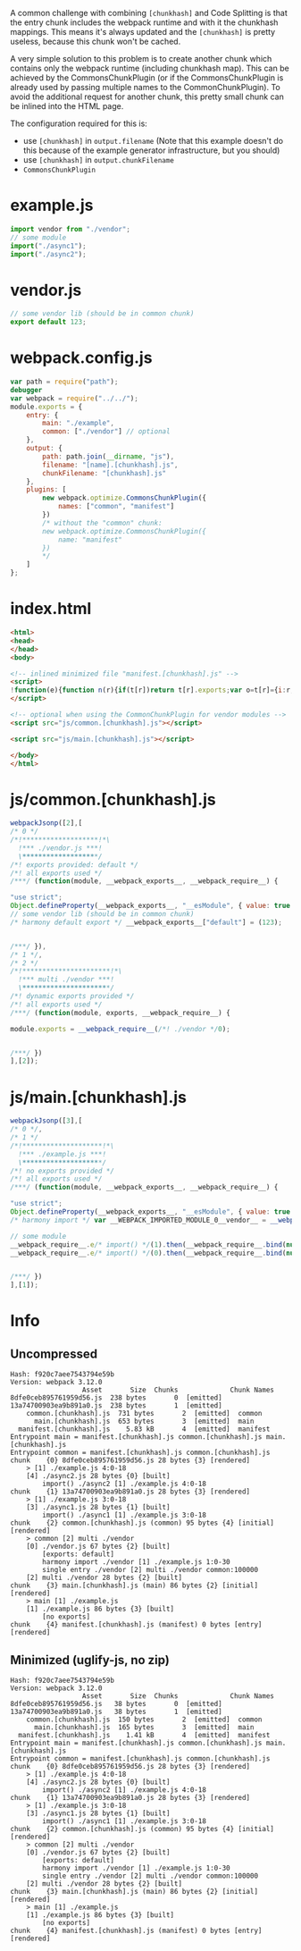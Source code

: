 A common challenge with combining `[chunkhash]` and Code Splitting is that the entry chunk includes the webpack runtime and with it the chunkhash mappings. This means it's always updated and the `[chunkhash]` is pretty useless, because this chunk won't be cached.

A very simple solution to this problem is to create another chunk which contains only the webpack runtime (including chunkhash map). This can be achieved by the CommonsChunkPlugin (or if the CommonsChunkPlugin is already used by passing multiple names to the CommonChunkPlugin). To avoid the additional request for another chunk, this pretty small chunk can be inlined into the HTML page.

The configuration required for this is:

* use `[chunkhash]` in `output.filename` (Note that this example doesn't do this because of the example generator infrastructure, but you should)
* use `[chunkhash]` in `output.chunkFilename`
* `CommonsChunkPlugin`

# example.js

``` javascript
import vendor from "./vendor";
// some module
import("./async1");
import("./async2");
```

# vendor.js

``` javascript
// some vendor lib (should be in common chunk)
export default 123;
```

# webpack.config.js

``` javascript
var path = require("path");
debugger
var webpack = require("../../");
module.exports = {
	entry: {
		main: "./example",
		common: ["./vendor"] // optional
	},
	output: {
		path: path.join(__dirname, "js"),
		filename: "[name].[chunkhash].js",
		chunkFilename: "[chunkhash].js"
	},
	plugins: [
		new webpack.optimize.CommonsChunkPlugin({
			names: ["common", "manifest"]
		})
		/* without the "common" chunk:
		new webpack.optimize.CommonsChunkPlugin({
			name: "manifest"
		})
		*/
	]
};
```

# index.html

``` html
<html>
<head>
</head>
<body>

<!-- inlined minimized file "manifest.[chunkhash].js" -->
<script>
!function(e){function n(r){if(t[r])return t[r].exports;var o=t[r]={i:r,l:!1,exports:{}};return e[r].call(o.exports,o,o.exports,n),o.l=!0,o.exports}var r=window.webpackJsonp;window.webpackJsonp=function(t,a,c){for(var u,i,f,s=0,l=[];s<t.length;s++)i=t[s],o[i]&&l.push(o[i][0]),o[i]=0;for(u in a)Object.prototype.hasOwnProperty.call(a,u)&&(e[u]=a[u]);for(r&&r(t,a,c);l.length;)l.shift()();if(c)for(s=0;s<c.length;s++)f=n(n.s=c[s]);return f};var t={},o={4:0};n.e=function(e){function r(){u.onerror=u.onload=null,clearTimeout(i);var n=o[e];0!==n&&(n&&n[1](new Error("Loading chunk "+e+" failed.")),o[e]=void 0)}var t=o[e];if(0===t)return new Promise(function(e){e()});if(t)return t[2];var a=new Promise(function(n,r){t=o[e]=[n,r]});t[2]=a;var c=document.getElementsByTagName("head")[0],u=document.createElement("script");u.type="text/javascript",u.charset="utf-8",u.async=!0,u.timeout=12e4,n.nc&&u.setAttribute("nonce",n.nc),u.src=n.p+""+{0:"8dfe0ceb895761959d56",1:"13a74700903ea9b891a0"}[e]+".js";var i=setTimeout(r,12e4);return u.onerror=u.onload=r,c.appendChild(u),a},n.m=e,n.c=t,n.d=function(e,r,t){n.o(e,r)||Object.defineProperty(e,r,{configurable:!1,enumerable:!0,get:t})},n.n=function(e){var r=e&&e.__esModule?function(){return e.default}:function(){return e};return n.d(r,"a",r),r},n.o=function(e,n){return Object.prototype.hasOwnProperty.call(e,n)},n.p="js/",n.oe=function(e){throw console.error(e),e}}([]);
</script>

<!-- optional when using the CommonChunkPlugin for vendor modules -->
<script src="js/common.[chunkhash].js"></script>

<script src="js/main.[chunkhash].js"></script>

</body>
</html>
```

# js/common.[chunkhash].js

``` javascript
webpackJsonp([2],[
/* 0 */
/*!*******************!*\
  !*** ./vendor.js ***!
  \*******************/
/*! exports provided: default */
/*! all exports used */
/***/ (function(module, __webpack_exports__, __webpack_require__) {

"use strict";
Object.defineProperty(__webpack_exports__, "__esModule", { value: true });
// some vendor lib (should be in common chunk)
/* harmony default export */ __webpack_exports__["default"] = (123);


/***/ }),
/* 1 */,
/* 2 */
/*!**********************!*\
  !*** multi ./vendor ***!
  \**********************/
/*! dynamic exports provided */
/*! all exports used */
/***/ (function(module, exports, __webpack_require__) {

module.exports = __webpack_require__(/*! ./vendor */0);


/***/ })
],[2]);
```

# js/main.[chunkhash].js

``` javascript
webpackJsonp([3],[
/* 0 */,
/* 1 */
/*!********************!*\
  !*** ./example.js ***!
  \********************/
/*! no exports provided */
/*! all exports used */
/***/ (function(module, __webpack_exports__, __webpack_require__) {

"use strict";
Object.defineProperty(__webpack_exports__, "__esModule", { value: true });
/* harmony import */ var __WEBPACK_IMPORTED_MODULE_0__vendor__ = __webpack_require__(/*! ./vendor */ 0);

// some module
__webpack_require__.e/* import() */(1).then(__webpack_require__.bind(null, /*! ./async1 */ 3));
__webpack_require__.e/* import() */(0).then(__webpack_require__.bind(null, /*! ./async2 */ 4));


/***/ })
],[1]);
```

# Info

## Uncompressed

```
Hash: f920c7aee7543794e59b
Version: webpack 3.12.0
                  Asset       Size  Chunks             Chunk Names
8dfe0ceb895761959d56.js  238 bytes       0  [emitted]  
13a74700903ea9b891a0.js  238 bytes       1  [emitted]  
    common.[chunkhash].js  731 bytes       2  [emitted]  common
      main.[chunkhash].js  653 bytes       3  [emitted]  main
  manifest.[chunkhash].js    5.83 kB       4  [emitted]  manifest
Entrypoint main = manifest.[chunkhash].js common.[chunkhash].js main.[chunkhash].js
Entrypoint common = manifest.[chunkhash].js common.[chunkhash].js
chunk    {0} 8dfe0ceb895761959d56.js 28 bytes {3} [rendered]
    > [1] ./example.js 4:0-18
    [4] ./async2.js 28 bytes {0} [built]
        import() ./async2 [1] ./example.js 4:0-18
chunk    {1} 13a74700903ea9b891a0.js 28 bytes {3} [rendered]
    > [1] ./example.js 3:0-18
    [3] ./async1.js 28 bytes {1} [built]
        import() ./async1 [1] ./example.js 3:0-18
chunk    {2} common.[chunkhash].js (common) 95 bytes {4} [initial] [rendered]
    > common [2] multi ./vendor 
    [0] ./vendor.js 67 bytes {2} [built]
        [exports: default]
        harmony import ./vendor [1] ./example.js 1:0-30
        single entry ./vendor [2] multi ./vendor common:100000
    [2] multi ./vendor 28 bytes {2} [built]
chunk    {3} main.[chunkhash].js (main) 86 bytes {2} [initial] [rendered]
    > main [1] ./example.js 
    [1] ./example.js 86 bytes {3} [built]
        [no exports]
chunk    {4} manifest.[chunkhash].js (manifest) 0 bytes [entry] [rendered]
```

## Minimized (uglify-js, no zip)

```
Hash: f920c7aee7543794e59b
Version: webpack 3.12.0
                  Asset       Size  Chunks             Chunk Names
8dfe0ceb895761959d56.js   38 bytes       0  [emitted]  
13a74700903ea9b891a0.js   38 bytes       1  [emitted]  
    common.[chunkhash].js  150 bytes       2  [emitted]  common
      main.[chunkhash].js  165 bytes       3  [emitted]  main
  manifest.[chunkhash].js    1.41 kB       4  [emitted]  manifest
Entrypoint main = manifest.[chunkhash].js common.[chunkhash].js main.[chunkhash].js
Entrypoint common = manifest.[chunkhash].js common.[chunkhash].js
chunk    {0} 8dfe0ceb895761959d56.js 28 bytes {3} [rendered]
    > [1] ./example.js 4:0-18
    [4] ./async2.js 28 bytes {0} [built]
        import() ./async2 [1] ./example.js 4:0-18
chunk    {1} 13a74700903ea9b891a0.js 28 bytes {3} [rendered]
    > [1] ./example.js 3:0-18
    [3] ./async1.js 28 bytes {1} [built]
        import() ./async1 [1] ./example.js 3:0-18
chunk    {2} common.[chunkhash].js (common) 95 bytes {4} [initial] [rendered]
    > common [2] multi ./vendor 
    [0] ./vendor.js 67 bytes {2} [built]
        [exports: default]
        harmony import ./vendor [1] ./example.js 1:0-30
        single entry ./vendor [2] multi ./vendor common:100000
    [2] multi ./vendor 28 bytes {2} [built]
chunk    {3} main.[chunkhash].js (main) 86 bytes {2} [initial] [rendered]
    > main [1] ./example.js 
    [1] ./example.js 86 bytes {3} [built]
        [no exports]
chunk    {4} manifest.[chunkhash].js (manifest) 0 bytes [entry] [rendered]
```